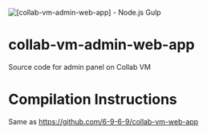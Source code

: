 ![[collab-vm-admin-web-app] - Node.js Gulp](https://github.com/6-9-6-9/collab-vm-admin-web-app/workflows/%5Bcollab-vm-admin-web-app%5D%20-%20Node.js%20Gulp/badge.svg)

# collab-vm-admin-web-app
Source code for admin panel on Collab VM

# Compilation Instructions
Same as https://github.com/6-9-6-9/collab-vm-web-app
